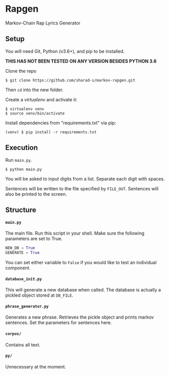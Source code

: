 

# Rapgen

Markov-Chain Rap Lyrics Generator

## Setup

You will need Git, Python (v3.6+), and pip to be installed.

**THIS HAS NOT BEEN TESTED ON ANY VERSION BESIDES PYTHON 3.6**

Clone the repo

```
$ git clone https://github.com/sharad-s/markov-rapgen.git
```
Then `cd` into the new folder.

Create a *virtualenv* and activate it:

```
$ virtualenv venv
$ source venv/bin/activate
```

Install dependencies from "requirements.txt" via pip:

```
(venv) $ pip install -r requirements.txt
```

## Execution

Run `main.py`.

```
$ python main.py
```

You will be asked to input digits from a list.
Separate each digit with spaces.

Sentences will be written to the file specified by `FILE_OUT`.
Sentences will also be printed to the screen.


## Structure

#### `main.py`
The main file. Run this script in your shell.
Make sure the following parameters are set to True.

```python
NEW_DB = True
GENERATE = True
```

You can set either variable to `False` if you would like to test an individual component.

#### `database_init.py`
This will generate a new database when called.
The database is actually a pickled object stored at `DB_FILE`.


#### `phrase_generator.py`
Generates a new phrase.
Retrieves the pickle object and prints markov sentences.
Set the parameters for sentences here.

#### `corpus/`
Contains all text.

#### `py/`
Unnecessary at the moment.
